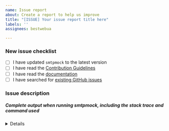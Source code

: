 ```yaml
---
name: Issue report
about: Create a report to help us improve
title: "[ISSUE] Your issue report title here"
labels: ''
assignees: bestwebua

---
```


<!-- Thanks for helping to make SmtpMock better! Before submit your issue, please make sure to check the following boxes by putting an x in the [ ] (don't: [x ], [ x], do: [x]) -->

### New issue checklist

- [ ] I have updated `smtpmock` to the latest version
- [ ] I have read the [Contribution Guidelines](https://github.com/mocktools/go-smtp-mock/blob/master/CONTRIBUTING.md)
- [ ] I have read the [documentation](https://github.com/mocktools/go-smtp-mock/blob/master/README.md)
- [ ] I have searched for [existing GitHub issues](https://github.com/mocktools/go-smtp-mock/issues)

<!-- Please use next pattern for your issue report title: [ISSUE] Your issue report title here -->

### Issue description
<!-- Please include what's happening, expected behavior, and any relevant code samples -->

##### Complete output when running smtpmock, including the stack trace and command used

<details>
  <pre>[INSERT OUTPUT HERE]</pre>
</details>
